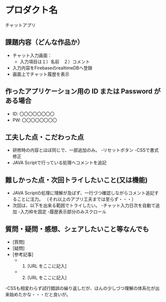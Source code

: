 # プロダクト名

チャットアプリ

## 課題内容（どんな作品か）

- チャット入力画面：
  - 入力項目は１）名前　２）コメント
- 入力内容をFirebaseのrealtimeDBへ登録
- 画面上でチャット履歴を表示

## 作ったアプリケーション用の ID または Password がある場合

- ID: 〇〇〇〇〇〇〇〇
- PW: 〇〇〇〇〇〇〇〇

## 工夫した点・こだわった点

- 研修時の内容とほぼ同じで、一部追加のみ。
  -リセットボタン
  -CSSで書式修正
- JAVA Scriptで行っている処理へコメントを追記

## 難しかった点・次回トライしたいこと(又は機能)

- JAVA Scriptの処理に理解が及ばず、一行づつ確認しながらコメント追記することに注力。
（それ以上のアプリ工夫までは至らず・・・）
- 次回は、以下を出来る範囲でトライしたい。
  -チャット入力日次を自動で追加
  -入力枠を固定
  -履歴表示部分のみスクロール

## 質問・疑問・感想、シェアしたいこと等なんでも

- [質問]
- [疑問]
- [参考記事]
  - 1. [URL をここに記入]
  - 2. [URL をここに記入]

-CSSも相変わらず試行錯誤の繰り返しだが、ほんの少しづつ理解の体系化が出来始めたかな・・・だと良いが。
